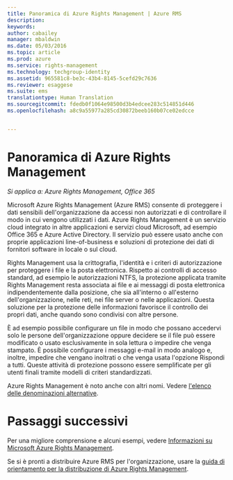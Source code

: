 ```yaml
---
title: Panoramica di Azure Rights Management | Azure RMS
description: 
keywords: 
author: cabailey
manager: mbaldwin
ms.date: 05/03/2016
ms.topic: article
ms.prod: azure
ms.service: rights-management
ms.technology: techgroup-identity
ms.assetid: 965581c8-be3c-43b4-8145-5cefd29c7636
ms.reviewer: esaggese
ms.suite: ems
translationtype: Human Translation
ms.sourcegitcommit: fdedb0f1064e98500d3b4edcee283c514851d446
ms.openlocfilehash: a8c9a55977a285cd30872beeb160b07ce02edcce


---
```


# Panoramica di Azure Rights Management

*Si applica a: Azure Rights Management, Office 365*

Microsoft Azure Rights Management (Azure RMS) consente di proteggere i dati sensibili dell'organizzazione da accessi non autorizzati e di controllare il modo in cui vengono utilizzati i dati. Azure Rights Management è un servizio cloud integrato in altre applicazioni e servizi cloud Microsoft, ad esempio Office 365 e Azure Active Directory. Il servizio può essere usato anche con proprie applicazioni line-of-business e soluzioni di protezione dei dati di fornitori software in locale o sul cloud. 

Rights Management usa la crittografia, l'identità e i criteri di autorizzazione per proteggere i file e la posta elettronica. Rispetto ai controlli di accesso standard, ad esempio le autorizzazioni NTFS, la protezione applicata tramite Rights Management resta associata ai file e ai messaggi di posta elettronica indipendentemente dalla posizione, che sia all'interno o all'esterno dell'organizzazione, nelle reti, nei file server o nelle applicazioni. Questa soluzione per la protezione delle informazioni favorisce il controllo dei propri dati, anche quando sono condivisi con altre persone.

È ad esempio possibile configurare un file in modo che possano accedervi solo le persone dell'organizzazione oppure decidere se il file può essere modificato o usato esclusivamente in sola lettura o impedire che venga stampato. È possibile configurare i messaggi e-mail in modo analogo e, inoltre, impedire che vengano inoltrati o che venga usata l'opzione Rispondi a tutti. Queste attività di protezione possono essere semplificate per gli utenti finali tramite modelli di criteri standardizzati.

Azure Rights Management è noto anche con altri nomi. Vedere [l'elenco delle denominazioni alternative](azure-rms-aka.md).

# Passaggi successivi
Per una migliore comprensione e alcuni esempi, vedere [Informazioni su Microsoft Azure Rights Management](what-is-azure-rms.md).

Se si è pronti a distribuire Azure RMS per l'organizzazione, usare la [guida di orientamento per la distribuzione di Azure Rights Management](../plan-design/deployment-roadmap.md).





<!--HONumber=Jun16_HO4-->


